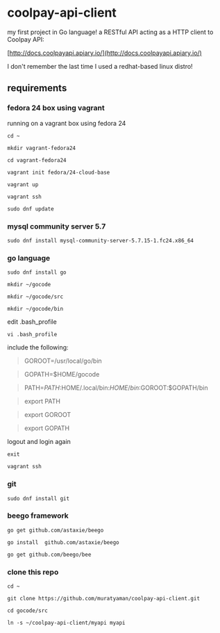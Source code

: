 # coolpay-api-client

my first project in Go language! a RESTful API acting as a HTTP client to Coolpay API:

[http://docs.coolpayapi.apiary.io/](http://docs.coolpayapi.apiary.io/)

I don't remember the last time I used a redhat-based linux distro!

## requirements

### fedora 24 box using vagrant

running on a vagrant box using fedora 24

`cd ~`

`mkdir vagrant-fedora24`

`cd vagrant-fedora24`

`vagrant init fedora/24-cloud-base`

`vagrant up`

`vagrant ssh`

`sudo dnf update`

### mysql community server 5.7

`sudo dnf install mysql-community-server-5.7.15-1.fc24.x86_64`

### go language

`sudo dnf install go`

`mkdir ~/gocode`

`mkdir ~/gocode/src`

`mkdir ~/gocode/bin`

edit .bash_profile

`vi .bash_profile`

include the following:


> GOROOT=/usr/local/go/bin

> GOPATH=$HOME/gocode

> PATH=$PATH:$HOME/.local/bin:$HOME/bin:$GOROOT:$GOPATH/bin

> export PATH

> export GOROOT

> export GOPATH



logout and login again

`exit`

`vagrant ssh`

### git

`sudo dnf install git`

### beego framework

`go get github.com/astaxie/beego`

`go install  github.com/astaxie/beego`

`go get github.com/beego/bee`

### clone this repo


`cd ~`

`git clone https://github.com/muratyaman/coolpay-api-client.git`

`cd gocode/src`

`ln -s ~/coolpay-api-client/myapi myapi`




